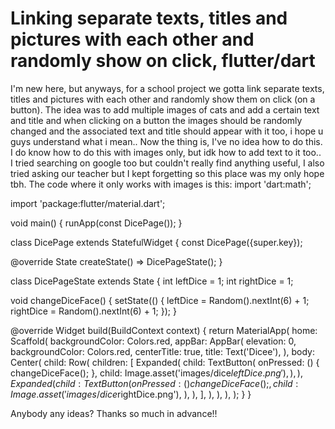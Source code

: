 
# Linking separate texts, titles and pictures with each other and randomly show on click, flutter/dart

I'm new here, but anyways, for a school project we gotta link separate texts, titles and pictures with each other and randomly show them on click (on a button). The idea was to add multiple images of cats and add a certain text and title and when clicking on a button the images should be randomly changed and the associated text and title should appear with it too, i hope u guys understand what i mean..
Now the thing is, I've no idea how to do this. I do know how to do this with images only, but idk how to add text to it too.. I tried searching on google too but couldn't really find anything useful, I also tried asking our teacher but I kept forgetting so this place was my only hope tbh.
The code where it only works with images is this:
import 'dart:math';

import 'package:flutter/material.dart';

void main() {
  runApp(const DicePage());
}

class DicePage extends StatefulWidget {
  const DicePage({super.key});

  @override
  State<DicePage> createState() => DicePageState();
}

class DicePageState extends State<DicePage> {
  int leftDice = 1;
  int rightDice = 1;

  void changeDiceFace() {
    setState(() {
      leftDice = Random().nextInt(6) + 1;
      rightDice = Random().nextInt(6) + 1;
    });
  }

  @override
  Widget build(BuildContext context) {
    return MaterialApp(
      home: Scaffold(
        backgroundColor: Colors.red,
        appBar: AppBar(
          elevation: 0,
          backgroundColor: Colors.red,
          centerTitle: true,
          title: Text('Dicee'),
        ),
        body: Center(
          child: Row(
            children: [
              Expanded(
                child: TextButton(
                  onPressed: () {
                    changeDiceFace();
                  },
                  child: Image.asset('images/dice$leftDice.png'),
                ),
              ),
              Expanded(
                child: TextButton(
                  onPressed: () {
                    changeDiceFace();
                  },
                  child: Image.asset('images/dice$rightDice.png'),
                ),
              ),
            ],
          ),
        ),
      ),
    );
  }
}

Anybody any ideas? Thanks so much in advance!!

        